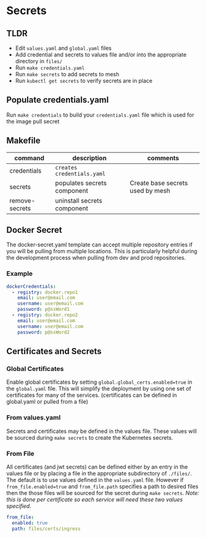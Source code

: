 # Secrets

## TLDR

- Edit `values.yaml` and `global.yaml` files
- Add credential and secrets to values file and/or into the appropriate directory in `files/`
- Run `make credentials.yaml`
- Run `make secrets` to add secrets to mesh
- Run `kubectl get secrets` to verify secrets are in place

## Populate credentials.yaml

Run `make credentials` to build your `credentials.yaml` file which is used for the image pull secret

## Makefile

| command        | description                 | comments                         |
| -------------- | --------------------------- | -------------------------------- |
| credentials    | `creates credentials.yaml`  |                                  |
| secrets        | populates secrets component | Create base secrets used by mesh |
| remove-secrets | uninstall secrets component |                                  |

## Docker Secret

The docker-secret.yaml template can accept multiple repository entries if you will be pulling from multiple locations.  This is particularly helpful during the development process when pulling from dev and prod repositories.

### Example

```yaml
dockerCredentials:
  - registry: docker.repo1
    email: user@email.com
    username: user@email.com
    password: p@ssWord1
  - registry: docker.repo2
    email: user@email.com
    username: user@email.com
    password: p@ssWord2
```

## Certificates and Secrets

### Global Certificates

Enable global certificates by setting `global.global_certs.enabled=true` in the `global.yaml` file.  This will simplify the deployment by using one set of certificates for many of the services. (certificates can be defined in global.yaml or pulled from a file)

### From values.yaml

Secrets and certificates may be defined in the values file.  These values will be sourced during `make secrets` to create the Kubernetes secrets.

### From File

All certificates (and jwt secrets) can be defined either by an entry in the values file or by placing a file in the appropriate subdirectory of `./files/`.  The default is to use values defined in the `values.yaml` file.  However if `from_file.enabled=true` and `from_file.path` specifies a path to desired files then the those files will be sourced for the secret during `make secrets`.  *Note: this is done per certificate so each service will need these two values specified*.

```yaml
from_file:
  enabled: true
  path: files/certs/ingress
```
